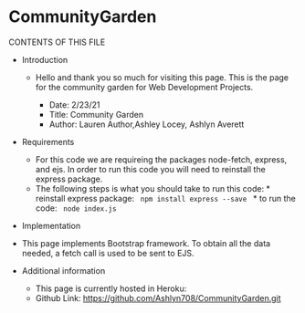 # CommunityGarden
CONTENTS OF THIS FILE

- Introduction
  - Hello and thank you so much for visiting this page. This is the page for the community garden for Web Development Projects.

     - Date: 2/23/21
     - Title: Community Garden 
     - Author: Lauren Author,Ashley Locey, Ashlyn Averett

- Requirements
  - For this code we are requireing the packages node-fetch, express, and ejs. In order to run this code you will need to reinstall the express package.
  - The following steps is what you should take to run this code:
          * reinstall express package: <code> npm install express --save </code>
          * to run the code: <code>  node index.js </code>


- Implementation
 - This page implements Bootstrap framework. To obtain all the data needed, a fetch call is used to be sent to EJS. 


- Additional information
   - This page is currently hosted in Heroku: 
   - Github Link: https://github.com/Ashlyn708/CommunityGarden.git
